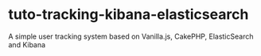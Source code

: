 tuto-tracking-kibana-elasticsearch
==================================

A simple user tracking system based on Vanilla.js, CakePHP, ElasticSearch and Kibana
